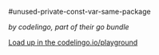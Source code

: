 #unused-private-const-var-same-package

_by codelingo, part of their go bundle_


[Load up in the codelingo.io/playground](https://codelingo.io/playground/?repo=github.com/codelingo/hub&dir=tenets/codelingo/go/unused-private-const-var-same-package&tenet=codelingo/go/unused-private-const-var-same-package)